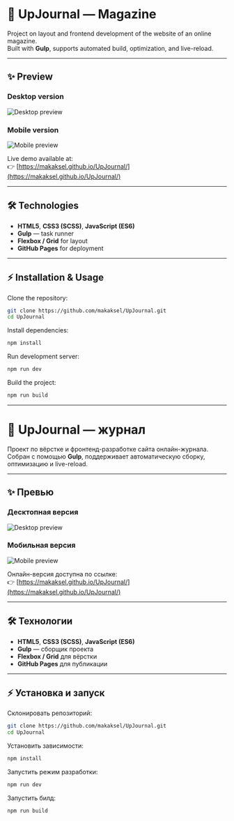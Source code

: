# 📰 UpJournal — Magazine

Project on layout and frontend development of the website of an online magazine.  
Built with **Gulp**, supports automated build, optimization, and live-reload.

---

## ✨ Preview

### Desktop version
![Desktop preview](docs/screenshot-desktop.png)

### Mobile version
![Mobile preview](docs/screenshot-mobile.png)

Live demo available at:  
👉 [https://makaksel.github.io/UpJournal/](https://makaksel.github.io/UpJournal/)

---

## 🛠 Technologies
- **HTML5**, **CSS3 (SCSS)**, **JavaScript (ES6)**
- **Gulp** — task runner
- **Flexbox / Grid** for layout
- **GitHub Pages** for deployment

---

## ⚡ Installation & Usage
Clone the repository:
```bash
git clone https://github.com/makaksel/UpJournal.git
cd UpJournal
```

Install dependencies:
```bash
npm install
```

Run development server:
```bash
npm run dev
```

Build the project:
```bash
npm run build
```

***


# 📰 UpJournal — журнал

Проект по вёрстке и фронтенд-разработке сайта онлайн-журнала.  
Собран с помощью **Gulp**, поддерживает автоматическую сборку, оптимизацию и live-reload.

---

## ✨ Превью

### Десктопная версия
![Desktop preview](docs/screenshot-desktop.png)

### Мобильная версия
![Mobile preview](docs/screenshot-mobile.png)

Онлайн-версия доступна по ссылке:  
👉 [https://makaksel.github.io/UpJournal/](https://makaksel.github.io/UpJournal/)

---

## 🛠 Технологии
- **HTML5**, **CSS3 (SCSS)**, **JavaScript (ES6)**
- **Gulp** — сборщик проекта
- **Flexbox / Grid** для вёрстки
- **GitHub Pages** для публикации

---

## ⚡ Установка и запуск
Склонировать репозиторий:
```bash
git clone https://github.com/makaksel/UpJournal.git
cd UpJournal
```

Установить зависимости:
```bash
npm install
```

Запустить режим разработки:
```bash
npm run dev
```

Запустить билд:
```bash
npm run build
```